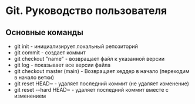 # Git. Руководство пользователя
## Основные команды
* git init - инициализирует локальный репозиторий
* git commit - создает коммит
* git checkout "name" - возвращает файл к указанной версии
* git log - показывает все версии файла
* git checkout master (main) - Возвращает хеддер в начало (переходим в начало ветки)
* git reset HEAD~ - удаляет последний коммит (не удаляет изменение)
* git reset --hard HEAD~ - удаляет последний коммит вместе с изменением